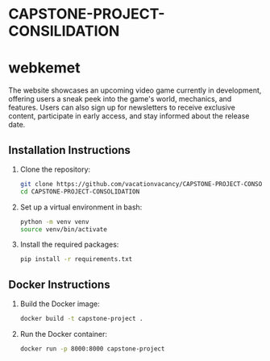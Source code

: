 # CAPSTONE-PROJECT-CONSILIDATION

# webkemet

The website showcases an upcoming video game currently in development, offering users a sneak peek into the game's world, mechanics, and features.
Users can also sign up for newsletters to receive exclusive content, participate in early access, and stay informed about the release date.

## Installation Instructions

1. Clone the repository:
   ```bash
   git clone https://github.com/vacationvacancy/CAPSTONE-PROJECT-CONSOLIDATION.git
   cd CAPSTONE-PROJECT-CONSOLIDATION

2. Set up a virtual environment in bash:
   ```bash
   python -m venv venv
   source venv/bin/activate

3. Install the required packages:
   ```bash
   pip install -r requirements.txt

## Docker Instructions

1. Build the Docker image:
   ```bash
   docker build -t capstone-project .

2. Run the Docker container:
   ```bash
   docker run -p 8000:8000 capstone-project

